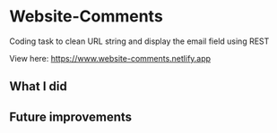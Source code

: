 # Website-Comments
Coding task to clean URL string and display the email field using REST

View here: https://www.website-comments.netlify.app

## What I did


## Future improvements

